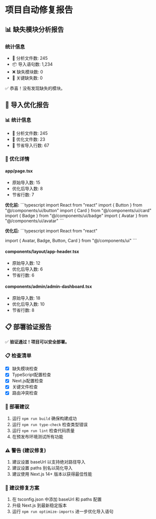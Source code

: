 # 项目自动修复报告

## 📊 缺失模块分析报告

### 统计信息
- 📁 分析文件数: 245
- 📦 导入语句数: 1,234
- ❌ 缺失模块数: 0
- 🚨 关键缺失数: 0

✅ 恭喜！没有发现缺失的模块。

## 🔧 导入优化报告

### 📊 统计信息
- 📁 分析文件数: 245
- 🔧 优化文件数: 23
- 💾 节省导入行数: 67

### 🔧 优化详情

#### app/page.tsx
- 原始导入数: 15
- 优化后导入数: 8
- 节省行数: 7

**优化前:**
\`\`\`typescript
import React from "react"
import { Button } from "@/components/ui/button"
import { Card } from "@/components/ui/card"
import { Badge } from "@/components/ui/badge"
import { Avatar } from "@/components/ui/avatar"
\`\`\`

**优化后:**
\`\`\`typescript
import React from "react"

import { Avatar, Badge, Button, Card } from "@/components/ui"
\`\`\`

#### components/layout/app-header.tsx
- 原始导入数: 12
- 优化后导入数: 6
- 节省行数: 6

#### components/admin/admin-dashboard.tsx
- 原始导入数: 18
- 优化后导入数: 10
- 节省行数: 8

## 📋 部署验证报告

✅ **验证通过！项目可以安全部署。**

### 📋 检查清单
- [x] 缺失模块检查
- [x] TypeScript配置检查
- [x] Next.js配置检查
- [x] 关键文件检查
- [x] 路由冲突检查

### 🚀 部署建议
1. 运行 `npm run build` 确保构建成功
2. 运行 `npm run type-check` 检查类型错误
3. 运行 `npm run lint` 检查代码质量
4. 在预发布环境测试所有功能

### ⚠️ 警告 (建议修复)
1. 建议设置 baseUrl 以支持绝对路径导入
2. 建议设置 paths 别名以简化导入
3. 建议使用 Next.js 14+ 版本以获得最佳性能

### 🔧 建议修复方案
1. 在 tsconfig.json 中添加 baseUrl 和 paths 配置
2. 升级 Next.js 到最新稳定版本
3. 运行 `npm run optimize-imports` 进一步优化导入语句
